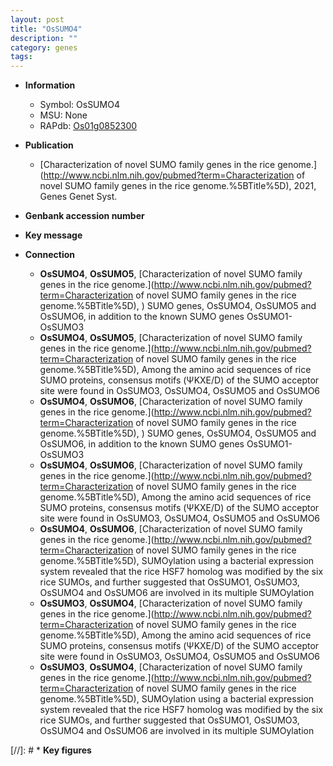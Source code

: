 ```yaml
---
layout: post
title: "OsSUMO4"
description: ""
category: genes
tags: 
---
```


* **Information**  
    + Symbol: OsSUMO4  
    + MSU: None  
    + RAPdb: [Os01g0852300](http://rapdb.dna.affrc.go.jp/viewer/gbrowse_details/irgsp1?name=Os01g0852300)  

* **Publication**  
    + [Characterization of novel SUMO family genes in the rice genome.](http://www.ncbi.nlm.nih.gov/pubmed?term=Characterization of novel SUMO family genes in the rice genome.%5BTitle%5D), 2021, Genes Genet Syst.

* **Genbank accession number**  

* **Key message**  

* **Connection**  
    + __OsSUMO4__, __OsSUMO5__, [Characterization of novel SUMO family genes in the rice genome.](http://www.ncbi.nlm.nih.gov/pubmed?term=Characterization of novel SUMO family genes in the rice genome.%5BTitle%5D), ) SUMO genes, OsSUMO4, OsSUMO5 and OsSUMO6, in addition to the known SUMO genes OsSUMO1-OsSUMO3
    + __OsSUMO4__, __OsSUMO5__, [Characterization of novel SUMO family genes in the rice genome.](http://www.ncbi.nlm.nih.gov/pubmed?term=Characterization of novel SUMO family genes in the rice genome.%5BTitle%5D),  Among the amino acid sequences of rice SUMO proteins, consensus motifs (ΨKXE/D) of the SUMO acceptor site were found in OsSUMO3, OsSUMO4, OsSUMO5 and OsSUMO6
    + __OsSUMO4__, __OsSUMO6__, [Characterization of novel SUMO family genes in the rice genome.](http://www.ncbi.nlm.nih.gov/pubmed?term=Characterization of novel SUMO family genes in the rice genome.%5BTitle%5D), ) SUMO genes, OsSUMO4, OsSUMO5 and OsSUMO6, in addition to the known SUMO genes OsSUMO1-OsSUMO3
    + __OsSUMO4__, __OsSUMO6__, [Characterization of novel SUMO family genes in the rice genome.](http://www.ncbi.nlm.nih.gov/pubmed?term=Characterization of novel SUMO family genes in the rice genome.%5BTitle%5D),  Among the amino acid sequences of rice SUMO proteins, consensus motifs (ΨKXE/D) of the SUMO acceptor site were found in OsSUMO3, OsSUMO4, OsSUMO5 and OsSUMO6
    + __OsSUMO4__, __OsSUMO6__, [Characterization of novel SUMO family genes in the rice genome.](http://www.ncbi.nlm.nih.gov/pubmed?term=Characterization of novel SUMO family genes in the rice genome.%5BTitle%5D),  SUMOylation using a bacterial expression system revealed that the rice HSF7 homolog was modified by the six rice SUMOs, and further suggested that OsSUMO1, OsSUMO3, OsSUMO4 and OsSUMO6 are involved in its multiple SUMOylation
    + __OsSUMO3__, __OsSUMO4__, [Characterization of novel SUMO family genes in the rice genome.](http://www.ncbi.nlm.nih.gov/pubmed?term=Characterization of novel SUMO family genes in the rice genome.%5BTitle%5D),  Among the amino acid sequences of rice SUMO proteins, consensus motifs (ΨKXE/D) of the SUMO acceptor site were found in OsSUMO3, OsSUMO4, OsSUMO5 and OsSUMO6
    + __OsSUMO3__, __OsSUMO4__, [Characterization of novel SUMO family genes in the rice genome.](http://www.ncbi.nlm.nih.gov/pubmed?term=Characterization of novel SUMO family genes in the rice genome.%5BTitle%5D),  SUMOylation using a bacterial expression system revealed that the rice HSF7 homolog was modified by the six rice SUMOs, and further suggested that OsSUMO1, OsSUMO3, OsSUMO4 and OsSUMO6 are involved in its multiple SUMOylation

[//]: # * **Key figures**  


